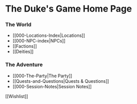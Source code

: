 # The Duke's Game Home Page

### The World
- [[000-Locations-Index|Locations]]
- [[000-NPC-index|NPCs]]
- [[Factions]]
- [[Deities]]

### The Adventure
- [[000-The-Party|The Party]]
- [[Quests-and-Questions|Quests & Questions]]
- [[000-Session-Notes|Session Notes]]

[[Wishlist]]